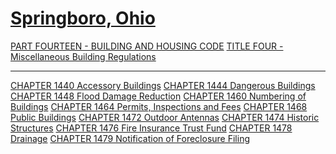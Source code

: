 [Springboro, Ohio](indexee20.html)
==================================

[PART FOURTEEN - BUILDING AND HOUSING CODE](561ca412.html) [TITLE FOUR -
Miscellaneous Building Regulations](5700a412.html)

* * * * *

[CHAPTER 1440 Accessory Buildings](5710a412.html) [CHAPTER 1444
Dangerous Buildings](5727a412.html) [CHAPTER 1448 Flood Damage
Reduction](5753a412.html) [CHAPTER 1460 Numbering of
Buildings](58b1a412.html) [CHAPTER 1464 Permits, Inspections and
Fees](58d3a412.html) [CHAPTER 1468 Public Buildings](593aa412.html)
[CHAPTER 1472 Outdoor Antennas](5950a412.html) [CHAPTER 1474 Historic
Structures](59a0a412.html) [CHAPTER 1476 Fire Insurance Trust
Fund](59b1a412.html) [CHAPTER 1478 Drainage](59d7a412.html) [CHAPTER
1479 Notification of Foreclosure Filing](59e5a412.html)
